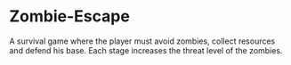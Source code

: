 # Zombie-Escape
A survival game where the player must avoid zombies, collect resources and defend his base. Each stage increases the threat level of the zombies.
